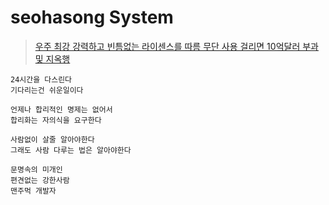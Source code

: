 # seohasong System

> [
    우주 최강 강력하고 빈틈없는 라이센스를 따름
    무단 사용 걸리면 10억달러 부과 및 지옥행
  ](http://www.bloter.net/archives/209318)


```
24시간을 다스린다
기다리는건 쉬운일이다
```

```
언제나 합리적인 명제는 없어서
합리화는 자의식을 요구한다
```

```
사람없이 살줄 알아야한다
그래도 사람 다루는 법은 알아야한다
```

```
문명속의 미개인
편견없는 강한사람
맨주먹 개발자
```
